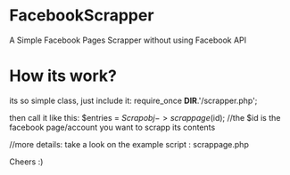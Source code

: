 # FacebookScrapper
 A Simple Facebook Pages Scrapper without using Facebook API

# How its work?

its so simple class, just include it:
require_once __DIR__.'/scrapper.php';

then call it like this:
$entries = $Scrapobj->scrappage($id);
//the $id is the facebook page/account you want to scrapp its contents

//more details: take a look on the example script : scrappage.php

Cheers :)
